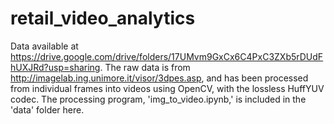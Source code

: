 # retail_video_analytics

Data available at https://drive.google.com/drive/folders/17UMvm9GxCx6C4PxC3ZXb5rDUdFhUXJRd?usp=sharing.
The raw data is from http://imagelab.ing.unimore.it/visor/3dpes.asp, and has been processed from individual frames into videos using OpenCV, with the lossless HuffYUV codec. The processing program, 'img_to_video.ipynb,' is included in the 'data' folder here.
